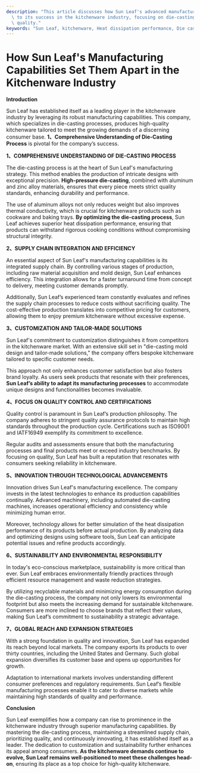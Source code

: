 ```yaml
---
description: "This article discusses how Sun Leaf's advanced manufacturing capabilities contribute\
  \ to its success in the kitchenware industry, focusing on die-casting and product\
  \ quality."
keywords: "Sun Leaf, kitchenware, Heat dissipation performance, Die casting process"
---
```

# How Sun Leaf's Manufacturing Capabilities Set Them Apart in the Kitchenware Industry

**Introduction**

Sun Leaf has established itself as a leading player in the kitchenware industry by leveraging its robust manufacturing capabilities. This company, which specializes in die-casting processes, produces high-quality kitchenware tailored to meet the growing demands of a discerning consumer base. **1、Comprehensive Understanding of Die-Casting Process** is pivotal for the company’s success. 

**1、COMPREHENSIVE UNDERSTANDING OF DIE-CASTING PROCESS**

The die-casting process is at the heart of Sun Leaf's manufacturing strategy. This method enables the production of intricate designs with exceptional precision. **High-pressure die-casting**, combined with aluminum and zinc alloy materials, ensures that every piece meets strict quality standards, enhancing durability and performance. 

The use of aluminum alloys not only reduces weight but also improves thermal conductivity, which is crucial for kitchenware products such as cookware and baking trays. **By optimizing the die-casting process**, Sun Leaf achieves superior heat dissipation performance, ensuring that products can withstand rigorous cooking conditions without compromising structural integrity. 

**2、SUPPLY CHAIN INTEGRATION AND EFFICIENCY**

An essential aspect of Sun Leaf's manufacturing capabilities is its integrated supply chain. By controlling various stages of production, including raw material acquisition and mold design, Sun Leaf enhances efficiency. This integration allows for a faster turnaround time from concept to delivery, meeting customer demands promptly.

Additionally, Sun Leaf’s experienced team constantly evaluates and refines the supply chain processes to reduce costs without sacrificing quality. The cost-effective production translates into competitive pricing for customers, allowing them to enjoy premium kitchenware without excessive expense. 

**3、CUSTOMIZATION AND TAILOR-MADE SOLUTIONS**

Sun Leaf's commitment to customization distinguishes it from competitors in the kitchenware market. With an extensive skill set in "die-casting mold design and tailor-made solutions," the company offers bespoke kitchenware tailored to specific customer needs. 

This approach not only enhances customer satisfaction but also fosters brand loyalty. As users seek products that resonate with their preferences, **Sun Leaf’s ability to adapt its manufacturing processes** to accommodate unique designs and functionalities becomes invaluable. 

**4、FOCUS ON QUALITY CONTROL AND CERTIFICATIONS**

Quality control is paramount in Sun Leaf’s production philosophy. The company adheres to stringent quality assurance protocols to maintain high standards throughout the production cycle. Certifications such as ISO9001 and IATF16949 exemplify its commitment to excellence.

Regular audits and assessments ensure that both the manufacturing processes and final products meet or exceed industry benchmarks. By focusing on quality, Sun Leaf has built a reputation that resonates with consumers seeking reliability in kitchenware. 

**5、INNOVATION THROUGH TECHNOLOGICAL ADVANCEMENTS**

Innovation drives Sun Leaf's manufacturing excellence. The company invests in the latest technologies to enhance its production capabilities continually. Advanced machinery, including automated die-casting machines, increases operational efficiency and consistency while minimizing human error.

Moreover, technology allows for better simulation of the heat dissipation performance of its products before actual production. By analyzing data and optimizing designs using software tools, Sun Leaf can anticipate potential issues and refine products accordingly. 

**6、SUSTAINABILITY AND ENVIRONMENTAL RESPONSIBILITY**

In today's eco-conscious marketplace, sustainability is more critical than ever. Sun Leaf embraces environmentally friendly practices through efficient resource management and waste reduction strategies. 

By utilizing recyclable materials and minimizing energy consumption during the die-casting process, the company not only lowers its environmental footprint but also meets the increasing demand for sustainable kitchenware. Consumers are more inclined to choose brands that reflect their values, making Sun Leaf’s commitment to sustainability a strategic advantage.

**7、GLOBAL REACH AND EXPANSION STRATEGIES**

With a strong foundation in quality and innovation, Sun Leaf has expanded its reach beyond local markets. The company exports its products to over thirty countries, including the United States and Germany. Such global expansion diversifies its customer base and opens up opportunities for growth.

Adaptation to international markets involves understanding different consumer preferences and regulatory requirements. Sun Leaf’s flexible manufacturing processes enable it to cater to diverse markets while maintaining high standards of quality and performance.

**Conclusion**

Sun Leaf exemplifies how a company can rise to prominence in the kitchenware industry through superior manufacturing capabilities. By mastering the die-casting process, maintaining a streamlined supply chain, prioritizing quality, and continuously innovating, it has established itself as a leader. The dedication to customization and sustainability further enhances its appeal among consumers. **As the kitchenware demands continue to evolve, Sun Leaf remains well-positioned to meet these challenges head-on**, ensuring its place as a top choice for high-quality kitchenware.
